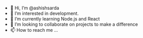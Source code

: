 - 👋 Hi, I’m @ashishsarda
- 👀 I’m interested in development.
- 🌱 I’m currently learning Node.js and React
- 💞️ I’m looking to collaborate on projects to make a difference
- 📫 How to reach me ...

<!---
ashishsarda/ashishsarda is a ✨ special ✨ repository because its `README.md` (this file) appears on your GitHub profile.
You can click the Preview link to take a look at your changes.
--->
